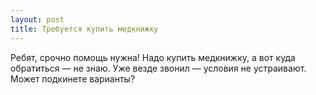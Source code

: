 ```yaml
---
layout: post 
title: Требуется купить медкнижку 
--- 
```

Ребят, срочно помощь нужна! Надо купить медкнижку, а вот куда обратиться — не знаю. Уже везде звонил — условия не устраивают. Может подкинете варианты?